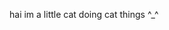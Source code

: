 hai im a little cat doing cat things ^_^

<!---
meowwafflez/meowwafflez is a ✨ special ✨ repository because its `README.md` (this file) appears on your GitHub profile.
You can click the Preview link to take a look at your changes.
--->
